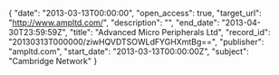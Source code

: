 {
  "date": "2013-03-13T00:00:00", 
  "open_access": true, 
  "target_url": "http://www.ampltd.com/", 
  "description": "", 
  "end_date": "2013-04-30T23:59:59Z", 
  "title": "Advanced Micro Peripherals Ltd", 
  "record_id": "20130313T000000/ziwHQVDTSOWLdFYGHXmtBg==", 
  "publisher": "ampltd.com", 
  "start_date": "2013-03-13T00:00:00Z", 
  "subject": "Cambridge Network"
}

